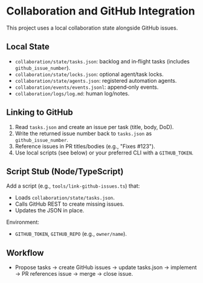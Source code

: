 # Collaboration and GitHub Integration

This project uses a local collaboration state alongside GitHub issues.

## Local State
- `collaboration/state/tasks.json`: backlog and in‑flight tasks (includes `github_issue_number`).
- `collaboration/state/locks.json`: optional agent/task locks.
- `collaboration/state/agents.json`: registered automation agents.
- `collaboration/events/events.jsonl`: append‑only events.
- `collaboration/logs/log.md`: human log/notes.

## Linking to GitHub
1. Read `tasks.json` and create an issue per task (title, body, DoD).
2. Write the returned issue number back to `tasks.json` as `github_issue_number`.
3. Reference issues in PR titles/bodies (e.g., "Fixes #123").
4. Use local scripts (see below) or your preferred CLI with a `GITHUB_TOKEN`.

## Script Stub (Node/TypeScript)
Add a script (e.g., `tools/link-github-issues.ts`) that:
- Loads `collaboration/state/tasks.json`.
- Calls GitHub REST to create missing issues.
- Updates the JSON in place.

Environment:
- `GITHUB_TOKEN`, `GITHUB_REPO` (e.g., `owner/name`).

## Workflow
- Propose tasks → create GitHub issues → update tasks.json → implement → PR references issue → merge → close issue.
